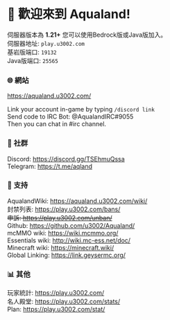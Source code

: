 ﻿# 🥳 **歡迎來到 Aqualand!**  

伺服器版本為 **1.21+** 您可以使用Bedrock版或Java版加入。  
伺服器地址: `play.u3002.com`  
基岩版端口: `19132`  
Java版端口: `25565`  

### 🌐 **網站**  
https://aqualand.u3002.com/   

Link your account in-game by typing `/discord link`  
Send code to IRC Bot: @AqualandIRC#9055  
Then you can chat in #irc channel.  

### 💖 **社群**  
Discord: https://discord.gg/TSEhmuQssa  
Telegram: https://t.me/aqland  

### 💙 **支持**  
AqualandWiki: https://aqualand.u3002.com/wiki/  
封禁列表: https://play.u3002.com/bans/  
~~申訴: https://play.u3002.com/unban/~~  
Github: https://github.com/u3002/Aqualand/  
mcMMO wiki: https://wiki.mcmmo.org/  
Essentials wiki: http://wiki.mc-ess.net/doc/  
Minecraft wiki: https://minecraft.wiki/  
Global Linking: https://link.geysermc.org/  

### 📊 **其他**  
玩家統計: https://play.u3002.com/  
名人殿堂: https://play.u3002.com/stats/  
Plan: https://play.u3002.com/stat/  

